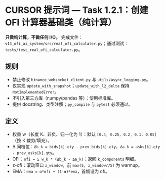 # CURSOR 提示词 — Task 1.2.1：创建 OFI 计算器基础类（纯计算）
**只做纯计算，不做任何 I/O。** 完成文件：`v13_ofi_ai_system/src/real_ofi_calculator.py`；通过测试：`tests/test_real_ofi_calculator.py`。

## 规则
- 禁止修改 `binance_websocket_client.py` 与 `utils/async_logging.py`。
- 仅实现 `update_with_snapshot`；`update_with_l2_delta` 保持 `NotImplementedError`。
- 不引入第三方库（numpy/pandas 等）；使用标准库。
- 提供 docstring、类型注解；`py_compile` 与 `pytest` 必须通过。

## 定义
- 权重 w（长度 K、非负、归一化为 1）：默认 `[0.4, 0.25, 0.2, 0.1, 0.05]`（按 K 裁剪/填充）。
- Δ 同档位：`Δb_k = bids[k].qty - prev_bids[k].qty`，`Δa_k = asks[k].qty - prev_asks[k].qty`。
- OFI：`ofi = Σ w_k * (Δb_k - Δa_k)`；返回 `k_components` 明细。
- z-ofi：滚动窗口 `z_window`，前 `max(5, z_window//5)` 为 warmup。
- EMA：`ema = α*ofi + (1-α)*ema`，首帧设为 ofi。
